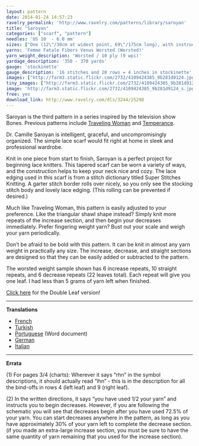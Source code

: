 ```yaml
---
layout: pattern
date: 2014-01-24 14:57:23
ravelry_permalink: 'http://www.ravelry.com/patterns/library/saroyan'
title: "Saroyan"
categories: ["scarf", "pattern"]
needles: 'US 10  - 6.0 mm'
sizes: ["One (12\"/30cm at widest point, 69\"/175cm long), with instructions for customization"]
yarns: 'Femme Fatale Fibers Venus Worsted (Worsted)'
yarn_weight_description: 'Worsted / 10 ply (9 wpi)'
yardage_description: '350 - 370 yards'
gauge: 'stockinette'
gauge_description: '16 stitches and 20 rows = 4 inches in stockinette'
images: ["http://farm3.static.flickr.com/2732/4109424385_9b281d9124.jpg", "http://images4-b.ravelrycache.com/uploads/ViennaJoyRunner/191901912/uploadedImage_medium.png", "http://farm3.static.flickr.com/2617/4109424331_d980bf4d27.jpg", "http://images4-b.ravelrycache.com/uploads/chibitora/189766559/saroyan_6_medium.JPG", "http://farm3.static.flickr.com/2596/4109424223_f5406e5fba.jpg", "http://farm3.static.flickr.com/2620/4109424147_fcfb51e8de.jpg", "http://farm3.static.flickr.com/2525/4157105890_1e37d72dce.jpg", "http://images4-b.ravelrycache.com/uploads/lismete/17319370/saro_long_medium.jpg", "http://farm3.static.flickr.com/2503/4110277684_67286c450b.jpg"]
tiny_images: ["http://farm3.static.flickr.com/2732/4109424385_9b281d9124_s.jpg", "http://images4-b.ravelrycache.com/uploads/ViennaJoyRunner/191901912/uploadedImage_square.png", "http://farm3.static.flickr.com/2617/4109424331_d980bf4d27_s.jpg", "http://images4-b.ravelrycache.com/uploads/chibitora/189766559/saroyan_6_square.JPG", "http://farm3.static.flickr.com/2596/4109424223_f5406e5fba_s.jpg", "http://farm3.static.flickr.com/2620/4109424147_fcfb51e8de_s.jpg", "http://farm3.static.flickr.com/2525/4157105890_1e37d72dce_s.jpg", "http://images4-b.ravelrycache.com/uploads/lismete/17319370/saro_long_square.jpg", "http://farm3.static.flickr.com/2503/4110277684_67286c450b_s.jpg"]
image: 'http://farm3.static.flickr.com/2732/4109424385_9b281d9124_s.jpg'
free: yes
download_link: http://www.ravelry.com/dls/3244/25298
---
```

<p>Saroyan is the third pattern in a series inspired by the television show Bones. Previous patterns include <a href='http://www.ravelry.com/patterns/library/traveling-woman'>Traveling Woman</a> and <a href='http://www.ravelry.com/patterns/library/temperance'>Temperance</a>.</p>

<p>Dr. Camille Saroyan is intelligent, graceful, and uncompromisingly organized. The simple lace scarf would fit right at home in sleek and professional wardrobe.</p>

<p>Knit in one piece from start to finish, Saroyan is a perfect project for beginning lace knitters. This tapered scarf can be worn a variety of ways, and the construction helps to keep your neck nice and cozy. The lace edging used in this scarf is from a stitch dictionary titled Super Stitches Knitting. A garter stitch border rolls over nicely, so you only see the stocking stitch body and lovely lace edging. (This rolling can be prevented if desired.)</p>

<p>Much like Traveling Woman, this pattern is easily adjusted to your preference. Like the triangular shawl shape instead? Simply knit more repeats of the increase section, and then begin your decreases immediately. Prefer fingering weight yarn? Bust out your scale and weigh your yarn periodically.</p>

<p>Don&#8217;t be afraid to be bold with this pattern. It can be knit in almost any yarn weight in practically any size. The increase, decrease, and straight sections are designed so that they can be easily added or subtracted to the pattern.</p>

<p>The worsted weight sample shown has 6 increase repeats, 10 straight repeats, and 6 decrease repeats (22 leaves total). Each repeat will give you one leaf. I had less than 5 grams of yarn left when finished.</p>

<p><a href='http://www.ravelry.com/patterns/library/double-leaf-saroyan'>Click here</a> for the Double Leaf version!</p>
<hr />
<p><strong>Translations</strong></p>

<ul>
<li><a href='http://fantaisiesdeflo.canalblog.com/archives/2010/01/14/16515294.html'>French</a></li>

<li><a href='http://stitchland.blogspot.com/2010/02/saroyan-atk.html'>Turkish</a></li>

<li><a href='http://feministy.com/wp-content/uploads/2010/02/Saroyan-portuguese.doc'>Portuguese</a> (Word document)</li>

<li><a href='http://feministy.com/wp-content/uploads/2010/02/saroyan-DE.htm'>German</a></li>

<li><a href='http://ilfilochecrea.blogspot.com/p/sciarpa-saroyan-di-liz-abinante.html'>Italian</a></li>
</ul>
<hr />
<p><strong>Errata</strong></p>

<p>(1) For pages 3/4 (charts): Wherever it says “rhn” in the symbol descriptions, it should actually read “lhn” - this is in the description for all the bind-offs in rows 4 (left leaf) and 9 (right leaf).</p>

<p>(2) In the written directions, it says &#8220;you have used 1/2 your yarn&#8221; and instructs you to begin decreases. However, if you are following the schematic you will see that decreases begin after you have used 72.5% of your yarn. You can start decreases anywhere in the pattern, as long as you have approximately 30% of your yarn left to complete the decrease section. (if you made an extra-large increase section, you must be sure to have the same quantity of yarn remaining that you used for the increase section).</p>